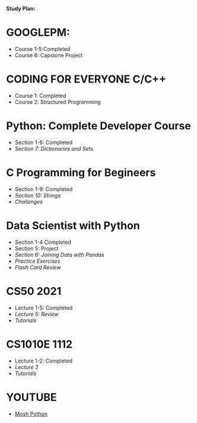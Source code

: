 **Study Plan:**
# GOOGLEPM:
  - Course 1-5:Completed
  - Course 6: Capstone Project

# CODING FOR EVERYONE C/C++
  - Course 1: Completed
  - Course 2: Structured Programming

# Python: Complete Developer Course
  - Section 1-6: Completed
  - *Section 7: Dictionaries and Sets*

# C Programming for Begineers
  - Section 1-9: Completed
  - *Section 10: Strings*
  - *Challenges*

# Data Scientist with Python
  - Section 1-4 Completed
  - Section 5: Project
  - *Section 6: Joining Data with Pandas*
  - *Practice Exercises*
  - *Flash Card Review*

# CS50 2021
  - Lecture 1-5: Completed
  - *Lecture 5: Review*
  - *Tutorials*

# CS1010E 1112
  - Lecture 1-2: Completed
  - *Lecture 3*
  - *Tutorials*

# YOUTUBE
  - [Mosh Python](https://www.youtube.com/watch?v=_uQrJ0TkZlc&feature=youtu.be)

